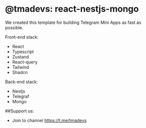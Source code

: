 
# @tmadevs: react-nestjs-mongo
We created this template for building Telegram Mini Apps as fast as possible. 

Front-end stack:
- React
- Typescript
- Zustand
- React-query
- Tailwind
- Shadcn

Back-end stack:
- Nestjs
- Telegraf
- Mongo

##Support us: 
- Join to channel https://t.me/tmadevs
